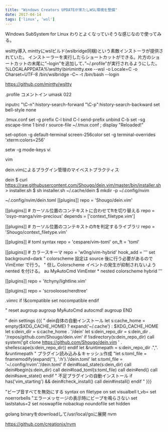 ```yaml
---
title: "Windows Creators UPDATEが来たしWSL環境を整備"
date: 2017-04-14
tags: ['linux', 'wsl']
---
```


Windows SubSystem for Linux
わりとよくなっていそうな感じなので使ってみる。

wsltty導入
minttyにwslビルド(wslbridge同梱)という素敵インストーラが提供されていた。
インストーラーを実行したらショートカットができる。片方のショートカットの末尾に”–login”を追加して、”~/.profile”が実行されるようにした。
%LOCALAPPDATA%\wsltty\bin\mintty.exe --wsl -o Locale=C -o Charset=UTF-8 /bin/wslbridge -C~ -t /bin/bash --login


https://github.com/mintty/wsltty

.profile
コメントイン
umask 022

inputrc
"\C-n":history-search-forward
"\C-p":history-search-backward
set bell-style none

.tmux.conf
set -g prefix C-l
bind C-l send-prefix
unbind C-b
set -sg escape-time 1
bind r source-file ~/.tmux.conf \; display "Reloaded!"

set-option -g default-terminal screen-256color
set -g terminal-overrides 'xterm:colors=256'

setw -g mode-keys vi

vim

dein.vimによるプラグイン管理のマイベストプラクティス

dein
$ curl https://raw.githubusercontent.com/Shougo/dein.vim/master/bin/installer.sh > installer.sh
$ sh installer.sh ~/.cache/dein
$ mkdir -p ~/.config/nvim

~/.config/nvim/dein.toml
[[plugins]]
repo = 'Shougo/dein.vim'

[[plugins]] # カーソル位置のコンテキストに合わせてftを切り替える
repo = 'osyo-manga/vim-precious'
depends = ['context_filetype.vim']

[[plugins]] # カーソル位置のコンテキストのftを判定するライブラリ
repo = 'Shougo/context_filetype.vim'

[[plugins]] # toml syntax
repo = 'cespare/vim-toml'
on_ft = 'toml'

[[plugins]] # カラースキーマ
repo = 'w0ng/vim-hybrid'
hook_add = '''
set background=dark
" colorscheme 設定は source 後に行う必要があるので VimEnter で行う。
" 但し Colorscheme イベントの発生が抑制されないよう nented を付ける。
au MyAutoCmd VimEnter * nested colorscheme hybrid
'''

[[plugins]]
repo = 'itchyny/lightline.vim'

[[plugins]]
repo = 'scrooloose/nerdtree'

.vimrc
if !&compatible
  set nocompatible
endif

" reset augroup
augroup MyAutoCmd
  autocmd!
augroup END

" dein settings {{{
" dein自体の自動インストール
let s:cache_home = empty($XDG_CACHE_HOME) ? expand('~/.cache') : $XDG_CACHE_HOME
let s:dein_dir = s:cache_home . '/dein'
let s:dein_repo_dir = s:dein_dir . '/repos/github.com/Shougo/dein.vim'
if !isdirectory(s:dein_repo_dir)
  call system('git clone https://github.com/Shougo/dein.vim ' . shellescape(s:dein_repo_dir))
endif
let &runtimepath = s:dein_repo_dir .",". &runtimepath
" プラグイン読み込み＆キャッシュ作成
"let s:toml_file = fnamemodify(expand('<sfile>'), ':h').'/dein.toml'
let s:toml_file = '~/.config/nvim'.'/dein.toml'
if dein#load_state(s:dein_dir)
  call dein#begin(s:dein_dir)
  call dein#load_toml(s:toml_file)
  call dein#end()
  call dein#save_state()
endif
" 不足プラグインの自動インストール
if has('vim_starting') && dein#check_install()
  call dein#install()
endif
" }}}

"ビープ音すべてを無効にする
syntax on
filetype on
set visualbell t_vb=
set noerrorbells "エラーメッセージの表示時にビープを鳴らさない
set laststatus=2
set noswapfile nobackup noundofile
set hidden

golang
binaryをdownloadして/usr/local/goに展開
nvm

https://github.com/creationix/nvm

